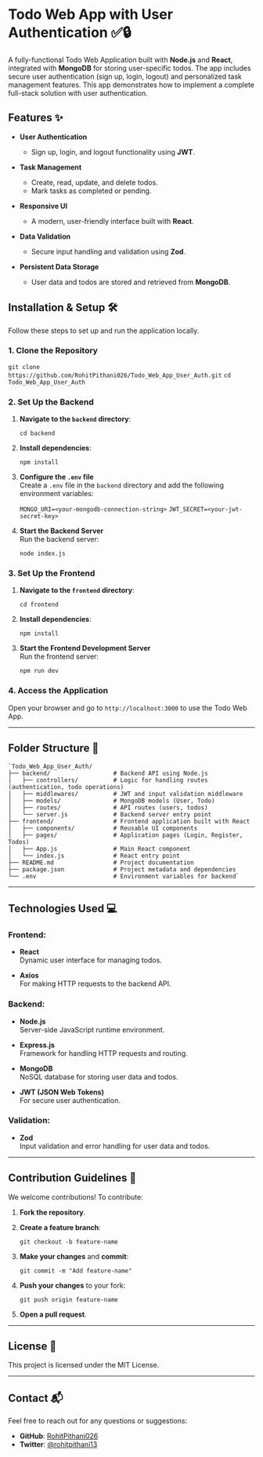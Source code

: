 
# Todo Web App with User Authentication ✅🔒

A fully-functional Todo Web Application built with **Node.js** and **React**, integrated with **MongoDB** for storing user-specific todos. The app includes secure user authentication (sign up, login, logout) and personalized task management features. This app demonstrates how to implement a complete full-stack solution with user authentication.

## Features ✨

-   **User Authentication**
    
    -   Sign up, login, and logout functionality using **JWT**.
-   **Task Management**
    
    -   Create, read, update, and delete todos.
    -   Mark tasks as completed or pending.
-   **Responsive UI**
    
    -   A modern, user-friendly interface built with **React**.
-   **Data Validation**
    
    -   Secure input handling and validation using **Zod**.
-   **Persistent Data Storage**
    
    -   User data and todos are stored and retrieved from **MongoDB**.

## Installation & Setup 🛠️

Follow these steps to set up and run the application locally.

### 1. Clone the Repository

`git clone https://github.com/RohitPithani026/Todo_Web_App_User_Auth.git`
`cd Todo_Web_App_User_Auth` 

### 2. Set Up the Backend

1.  **Navigate to the `backend` directory**:

    `cd backend` 
    
2.  **Install dependencies**:

    `npm install` 
    
3.  **Configure the `.env` file**  
    Create a `.env` file in the `backend` directory and add the following environment variables:

    `MONGO_URI=<your-mongodb-connection-string>`
    `JWT_SECRET=<your-jwt-secret-key>` 
    
4.  **Start the Backend Server**  
    Run the backend server:

    `node index.js` 
    

### 3. Set Up the Frontend

1.  **Navigate to the `frontend` directory**:
 
    `cd frontend` 
    
2.  **Install dependencies**:

    `npm install` 
    
3.  **Start the Frontend Development Server**  
    Run the frontend server:

    `npm run dev` 
    

### 4. Access the Application

Open your browser and go to `http://localhost:3000` to use the Todo Web App.

----------

## Folder Structure 📂
```
`Todo_Web_App_User_Auth/
├── backend/                  # Backend API using Node.js
│   ├── controllers/          # Logic for handling routes (authentication, todo operations)
│   ├── middlewares/          # JWT and input validation middleware
│   ├── models/               # MongoDB models (User, Todo)
│   ├── routes/               # API routes (users, todos)
│   └── server.js             # Backend server entry point
├── frontend/                 # Frontend application built with React
│   ├── components/           # Reusable UI components
│   ├── pages/                # Application pages (Login, Register, Todos)
│   ├── App.js                # Main React component
│   └── index.js              # React entry point
├── README.md                 # Project documentation
├── package.json              # Project metadata and dependencies
└── .env                      # Environment variables for backend` 
```
----------

## Technologies Used 💻

### Frontend:

-   **React**  
    Dynamic user interface for managing todos.
    
-   **Axios**  
    For making HTTP requests to the backend API.
    

### Backend:

-   **Node.js**  
    Server-side JavaScript runtime environment.
    
-   **Express.js**  
    Framework for handling HTTP requests and routing.
    
-   **MongoDB**  
    NoSQL database for storing user data and todos.
    
-   **JWT (JSON Web Tokens)**  
    For secure user authentication.
    

### Validation:

-   **Zod**  
    Input validation and error handling for user data and todos.

----------

## Contribution Guidelines 🤝

We welcome contributions! To contribute:

1.  **Fork the repository**.
2.  **Create a feature branch**:

    `git checkout -b feature-name` 
    
3.  **Make your changes** and **commit**:

    `git commit -m "Add feature-name"` 
    
4.  **Push your changes** to your fork:
 
    `git push origin feature-name` 
    
5.  **Open a pull request**.

----------

## License 📜

This project is licensed under the MIT License.

----------

## Contact 📬

Feel free to reach out for any questions or suggestions:

-   **GitHub**: [RohitPithani026](https://github.com/RohitPithani026)
-   **Twitter**: [@rohitpithani13](https://x.com/rohitpithani13)
